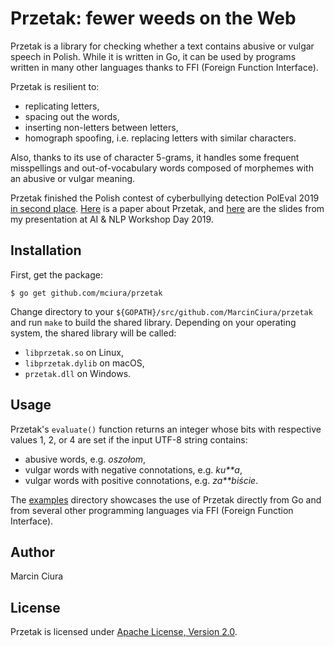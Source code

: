 # Przetak: fewer weeds on the Web

Przetak is a library for checking whether a text contains
abusive or vulgar speech in Polish. While it is written in Go,
it can be used by programs written in many other languages
thanks to FFI (Foreign Function Interface).

Przetak is resilient to:

* replicating letters,
* spacing out the words,
* inserting non-letters between letters,
* homograph spoofing, i.e. replacing letters with similar characters.

Also, thanks to its use of character 5-grams, it handles some
frequent misspellings and out-of-vocabulary words composed of
morphemes with an abusive or vulgar meaning.

Przetak finished the Polish contest of cyberbullying detection
PolEval 2019 [in second place](http://poleval.pl/index.php/results/).
[Here](http://poleval.pl/files/poleval2019.pdf#page=127) is
a paper about Przetak, and [here](http://2019.poleval.pl/files/2019/15.pdf)
are the slides from my presentation at AI & NLP Workshop Day 2019.

## Installation

First, get the package:

```
$ go get github.com/mciura/przetak
```

Change directory to your `${GOPATH}/src/github.com/MarcinCiura/przetak`
and run `make` to build the shared library. Depending on your
operating system, the shared library will be called:

* `libprzetak.so` on Linux,
* `libprzetak.dylib` on macOS,
* `przetak.dll` on Windows.

## Usage

Przetak's `evaluate()` function returns an integer whose
bits with respective values 1, 2, or 4 are set if the input
UTF-8 string contains:

* abusive words, e.g. _oszołom_,
* vulgar words with negative connotations, e.g. _ku**a_,
* vulgar words with positive connotations, e.g. _za**biście_.

The [examples](examples)
directory showcases the use of Przetak directly from Go
and from several other programming languages via FFI
(Foreign Function Interface).

## Author

Marcin Ciura

## License

Przetak is licensed under
[Apache License, Version 2.0](LICENSE).
